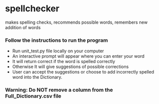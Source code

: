 # spellchecker
makes spelling checks, recommends possible words, remembers new addition of words

### Follow the instructions to run the program

* Run unit_test.py file locally on your computer
* An interactive prompt will appear where you can enter your word
* It will return correct if the word is spelled correctly
* Otherwise It will give suggestions of possible corrections
* User can accept the suggestions or choose to add incorrectly spelled word into the Dictionary. 

### Warning: Do NOT remove a column from the Full_Dictionary.csv file
